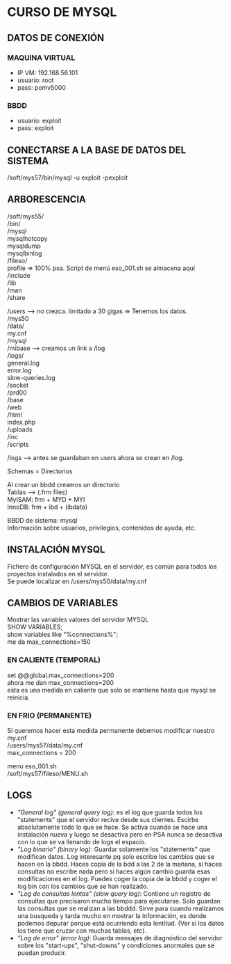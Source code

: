 # CURSO DE MYSQL

## DATOS DE CONEXIÓN
### MAQUINA VIRTUAL
* IP VM: 192.168.56.101
* usuario: root
* pass: pomv5000
### BBDD
* usuario: exploit
* pass: exploit

## CONECTARSE A LA BASE DE DATOS DEL SISTEMA
/soft/mys57/bin/mysql -u exploit -pexploit
 
## ARBORESCENCIA
/soft/mys55/<br/>
	/bin/</br>
		/mysql</br>
			mysqlhotcopy</br>
			mysqldump</br>
			mysqlbinlog</br>
		/fileso/</br>
		profile => 100% psa. Script de menú eso_001.sh se almacena aquí</br>
			/include</br>
			/lib</br>
			/man</br>
			/share</br>

/users --> no crezca. limitado a 30 gigas => Tenemos los datos.</br>
	/mys50</br>
		/data/</br>
			my.cnf</br>
			/mysql</br>
			/mibase --> creamos un link a /log</br>
		/logs/</br>
			general.log</br>
			error.log</br>
			slow-queries.log</br>
		/socket</br>
	/prd00</br>
		/base</br>
		/web</br>
			/html</br>
				index.php</br>
			/uploads</br>
			/inc</br>
		/scripts</br>

/logs --> antes se guardaban en users ahora se crean en /log.</br>

Schemas = Directorios</br>

Al crear un bbdd creamos un directorio</br>
Tablas --> (.frm files)</br>
MyISAM: frm + MYD + MYI</br>
InnoDB: frm + ibd + (ibdata)</br>

BBDD de sistema: mysql</br>
Información sobre usuarios, privilegios, contenidos de ayuda, etc.</br>

## INSTALACIÓN MYSQL

Fichero de configuración MYSQL en el servidor, es común para todos los proyectos instalados en el servidor.</br>
Se puede localizar en /users/mys50/data/my.cnf</br>

## CAMBIOS DE VARIABLES

Mostrar las variables  valores del servidor MYSQL</br>
SHOW VARIABLES;</br>
show variables like "%connections%";</br>
me da max_connections=150</br>
### EN CALIENTE (TEMPORAL)
set @@global.max_connections=200</br>
ahora me dan max_connections=200</br>
esta es una medida en caliente que solo se mantiene hasta que mysql se reinicia.</br>

### EN FRIO (PERMANENTE)
Si queremos hacer esta medida permanente debemos modificar nuestro my.cnf</br>
/users/mys57/data/my.cnf</br>
max_connections = 200</br>

menu eso_001.sh</br>
/soft/mys57/fileso/MENU.sh</br>
 
## LOGS
* _"General log" (general query log)_: es el log que guarda todos los "statements" que el servidor recive desde sus clientes. Escirbe absolutamente todo lo que se hace. Se activa cuando se hace una instalación nueva y luego se desactiva pero en PSA nunca se desactiva con lo que se va llenando de logs el espacio.
* _"Log binario" (binary log)_: Guardar solamente los "statements" que modifican datos. Log interesante pq solo escribe los cambios que se hacen en la bbdd. Haces copia de la bdd a las 2 de la mañana, si haces consultas no escribe nada pero si haces algún cambio guarda esas modificaciones en el log. Puedes coger la copia de la bbdd y coger el log bin con los cambios que se han realizado.
* _"Log de consultas lentas" (slow query log)_: Contiene un registro de consultas que precisaron mucho tiempo para ejecutarse. Solo guardan las consultas que se realizan a las bbddd. Sirve para cuando realizamos una busqueda y tarda mucho en mostrar la información, es donde podemos depurar porque está ocurriendo esta lentitud. (Ver si los datos los tiene que cruzar con muchas tablas, etc).
* _"Log de error" (error log)_: Guarda mensajes de diagnóstico del servidor sobre los "start-ups", "shut-downs" y condiciones anormales que se puedan producir.

